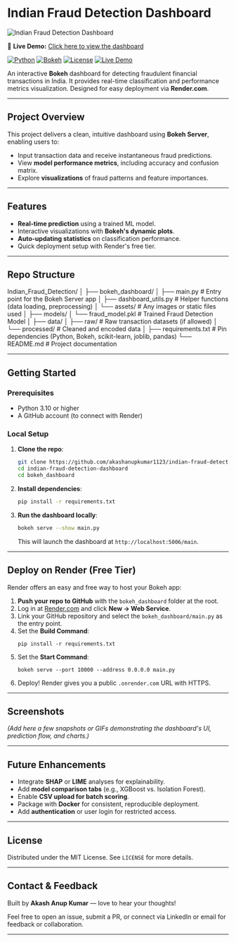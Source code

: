 # Indian Fraud Detection Dashboard

![Indian Fraud Detection Dashboard](./indian_fraud_banner2.png)

🚀 **Live Demo:** [Click here to view the dashboard](https://indian-fraud-detection-dashboard23.onrender.com/bokeh_dashboard)

[![Python](https://img.shields.io/badge/python-3.10%2B-blue.svg)]()
[![Bokeh](https://img.shields.io/badge/Bokeh-v3.0-orange)]()
[![License](https://img.shields.io/badge/license-MIT-green.svg)]()
[![Live Demo](https://img.shields.io/badge/Live%20Demo-Deployed%20on%20Render-brightgreen)](https://indian-fraud.herokuapp.com/)

An interactive **Bokeh** dashboard for detecting fraudulent financial transactions in India. It provides real-time classification and performance metrics visualization. Designed for easy deployment via **Render.com**.

---



##  Project Overview

This project delivers a clean, intuitive dashboard using **Bokeh Server**, enabling users to:

- Input transaction data and receive instantaneous fraud predictions.
- View **model performance metrics**, including accuracy and confusion matrix.
- Explore **visualizations** of fraud patterns and feature importances.

---

##  Features

- **Real-time prediction** using a trained ML model.
- Interactive visualizations with **Bokeh's dynamic plots**.
- **Auto-updating statistics** on classification performance.
- Quick deployment setup with Render's free tier.

---

##  Repo Structure
Indian_Fraud_Detection/
│
├── bokeh_dashboard/
│ ├── main.py # Entry point for the Bokeh Server app
│ ├── dashboard_utils.py # Helper functions (data loading, preprocessing)
│ └── assets/ # Any images or static files used
│
├── models/
│ └── fraud_model.pkl # Trained Fraud Detection Model
│
├── data/
│ ├── raw/ # Raw transaction datasets (if allowed)
│ └── processed/ # Cleaned and encoded data
│
├── requirements.txt # Pin dependencies (Python, Bokeh, scikit-learn, joblib, pandas)
└── README.md # Project documentation



---

##  Getting Started

### Prerequisites

- Python 3.10 or higher
- A GitHub account (to connect with Render)

### Local Setup

1. **Clone the repo**:
    ```bash
    git clone https://github.com/akashanupkumar1123/indian-fraud-detection-dashboard.git
    cd indian-fraud-detection-dashboard
    cd bokeh_dashboard
    ```

2. **Install dependencies**:
    ```bash
    pip install -r requirements.txt
    ```

3. **Run the dashboard locally**:
    ```bash
    bokeh serve --show main.py
    ```
    This will launch the dashboard at `http://localhost:5006/main`.

---

##  Deploy on Render (Free Tier)

Render offers an easy and free way to host your Bokeh app:

1. **Push your repo to GitHub** with the `bokeh_dashboard` folder at the root.
2. Log in at [Render.com](https://render.com/) and click **New → Web Service**.
3. Link your GitHub repository and select the `bokeh_dashboard/main.py` as the entry point.
4. Set the **Build Command**:
    ```
    pip install -r requirements.txt
    ```
5. Set the **Start Command**:
    ```
    bokeh serve --port 10000 --address 0.0.0.0 main.py
    ```
6. Deploy! Render gives you a public `.onrender.com` URL with HTTPS.

---

##  Screenshots

*(Add here a few snapshots or GIFs demonstrating the dashboard's UI, prediction flow, and charts.)*

---

##  Future Enhancements

- Integrate **SHAP** or **LIME** analyses for explainability.
- Add **model comparison tabs** (e.g., XGBoost vs. Isolation Forest).
- Enable **CSV upload for batch scoring**.
- Package with **Docker** for consistent, reproducible deployment.
- Add **authentication** or user login for restricted access.

---

##  License

Distributed under the MIT License. See `LICENSE` for more details.

---

##  Contact & Feedback

Built by **Akash Anup Kumar** — love to hear your thoughts!

Feel free to open an issue, submit a PR, or connect via LinkedIn or email for feedback or collaboration.

---


